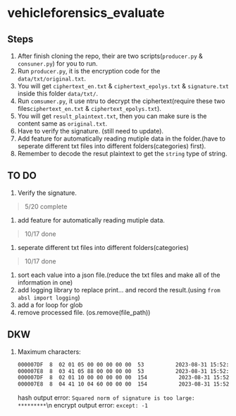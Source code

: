 # vehicleforensics_evaluate

## Steps
1. After finish cloning the repo, their are two scripts(`producer.py` & `consuner.py`) for you to run.
1. Run `producer.py`, it is the encryption code for the `data/txt/original.txt`.
1. You will get `ciphertext_en.txt` & `ciphertext_epolys.txt` & `signature.txt` inside this folder `data/txt/`.
1. Run `comsumer.py`, it use ntru to decrypt the ciphertext(require these two files`ciphertext_en.txt` & `ciphertext_epolys.txt`).
1. You will get `result_plaintext.txt`, then you can make sure is the content same as `original.txt`.
1. Have to verify the signature. (still need to update).
1. Add feature for automatically reading mutiple data in the folder.(have to seperate different txt files into different folders(categories) first). 
1. Remember to decode the resut plaintext to get the `string` type of string.

## TO DO
1. Verify the signature.
> 5/20 complete
1. add feature for automatically reading mutiple data.
> 10/17 done
1. seperate different txt files into different folders(categories)
> 10/17 done
1. sort each value into a json file.(reduce the txt files and make all of the information in one)
1. add logging library to replace print... and record the result.(using `from absl import logging`)
1. add a for loop for glob
1. remove processed file. (os.remove(file_path))

## DKW
1. Maximum characters:
    ```bash
    000007DF  8  02 01 05 00 00 00 00 00  53          2023-08-31 15:52:56 
    000007E8  8  03 41 05 88 00 00 00 00  53          2023-08-31 15:52:56 
    000007DF  8  02 01 10 00 00 00 00 00  154          2023-08-31 15:52:57 
    000007E8  8  04 41 10 04 60 00 00 00  154          2023-08-31 15:52:57 
    ```
    
    hash output error: `Squared norm of signature is too large: *********`\n
    encrypt output error: `except: -1`